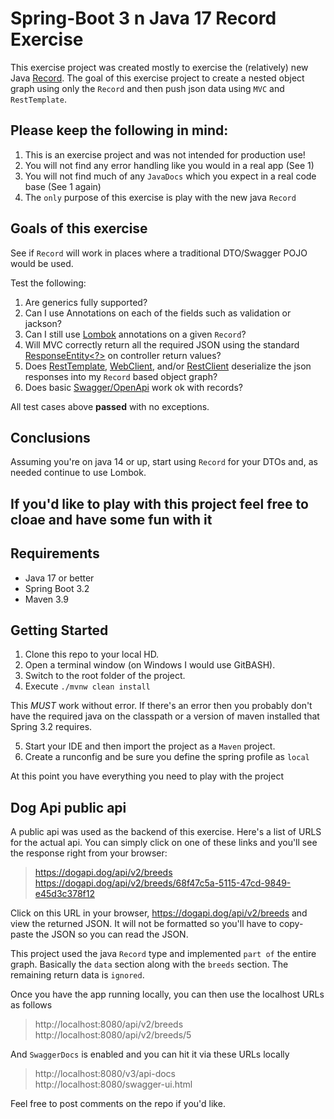 # Spring-Boot 3 n Java 17 Record Exercise

This exercise project was created mostly to exercise the (relatively) new Java [Record](https://www.baeldung.com/java-record-keyword).  The goal of this exercise project to create a nested object graph using only the `Record`
and then push json data using `MVC` and `RestTemplate`. 

## Please keep the following in mind:  
1. This is an exercise project and was not intended for production use!
2. You will not find any error handling like you would in a real app (See 1)
3. You will not find much of any `JavaDocs` which you expect in a real code base (See 1 again)
4. The `only` purpose of this exercise is play with the new java `Record`

## Goals of this exercise  
See if `Record` will work in places where a traditional DTO/Swagger POJO would be used.

Test the following:  
1. Are generics fully supported?
2. Can I use Annotations on each of the fields such as validation or jackson?
3. Can I still use [Lombok](https://www.baeldung.com/intro-to-project-lombok) annotations on a given `Record`?
4. Will MVC correctly return all the required JSON using the standard [ResponseEntity<?>](https://www.baeldung.com/spring-response-entity) on controller return values?
5. Does [RestTemplate](https://www.baeldung.com/rest-template), [WebClient](https://www.baeldung.com/spring-5-webclient), and/or [RestClient](https://www.baeldung.com/spring-boot-restclient) deserialize the json responses into my `Record` based object graph?
6. Does basic [Swagger/OpenApi]([here](https://howtodoinjava.com/spring-boot/springdoc-openapi-rest-documentation/)) work ok with records?

All test cases above **passed** with no exceptions.  

## Conclusions  
Assuming you're on java 14 or up, start using `Record` for your DTOs and, as needed continue to use Lombok.

## If you'd like to play with this project feel free to cloae and have some fun with it

## Requirements
* Java 17 or better
* Spring Boot 3.2
* Maven 3.9

## Getting Started
1. Clone this repo to your local HD.
2. Open a terminal window (on Windows I would use GitBASH).
3. Switch to the root folder of the project.
4. Execute `./mvnw clean install`

This _MUST_ work without error.  If there's an error then you probably don't have the required java on the classpath or a version of maven installed that Spring 3.2 requires.

5. Start your IDE and then import the project as a `Maven` project.
6. Create a runconfig and be sure you define the spring profile as `local`

At this point you have everything you need to play with the project

## Dog Api public api  

A public api was used as the backend of this exercise.  Here's a list of URLS for the actual api.  You can simply click on one of these links and you'll see the response right from your browser:

> https://dogapi.dog/api/v2/breeds  
> https://dogapi.dog/api/v2/breeds/68f47c5a-5115-47cd-9849-e45d3c378f12 

Click on this URL in your browser,  https://dogapi.dog/api/v2/breeds and view the returned JSON.  It will not be formatted so you'll have to copy-paste the JSON so you can read the JSON.

This project used the java `Record` type and implemented `part of` the entire graph.  Basically the `data` section along with the `breeds` section.  The remaining return data is `ignored`.

Once you have the app running locally, you can then use the localhost URLs as follows  
> http://localhost:8080/api/v2/breeds  
> http://localhost:8080/api/v2/breeds/5  

And `SwaggerDocs` is enabled and you can hit it via these URLs locally  
> http://localhost:8080/v3/api-docs  
> http://localhost:8080/swagger-ui.html

Feel free to post comments on the repo if you'd like.



